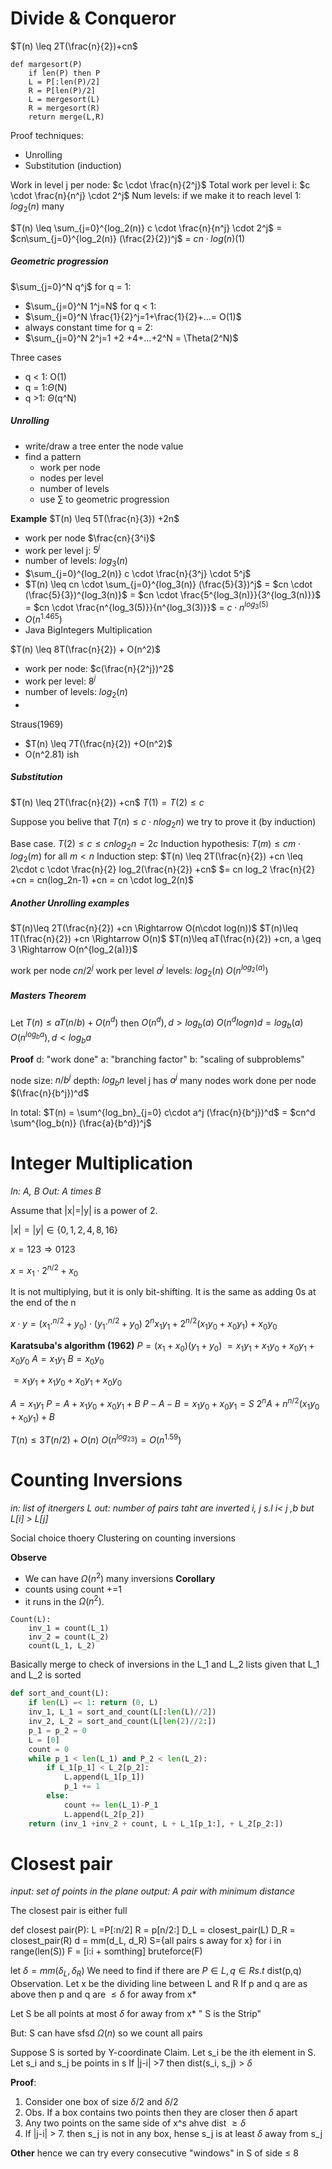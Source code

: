# Divide & Conqueror

$T(n) \leq 2T(\frac{n}{2})+cn$ 
```
def margesort(P)
	if len(P) then P
	L = P[:len(P)/2]
	R = P[len(P)/2]
	L = mergesort(L)	
	R = mergesort(R)
	return merge(L,R)
```

Proof techniques:
- Unrolling
- Substitution (induction)

Work in level j per node: $c \cdot \frac{n}{2^j}$ 
Total work per level i: $c \cdot \frac{n}{n^j} \cdot 2^j$
Num levels: if we make it to reach level 1: $log_2(n)$ many

$T(n) \leq \sum_{j=0}^{log_2(n)} c \cdot \frac{n}{n^j} \cdot 2^j$ = $cn\sum_{j=0}^{log_2(n)} (\frac{2}{2})^j$ = $cn \cdot log(n)(1)$

##### Geometric progression
$\sum_{j=0}^N q^j$ 
for q = 1:
- $\sum_{j=0}^N 1^j=N$ 
for q < 1:
- $\sum_{j=0}^N \frac{1}{2}^j=1+\frac{1}{2}+...= O(1)$ 
- always constant time
for q = 2:
- $\sum_{j=0}^N 2^j=1 +2 +4+...+2^N = \Theta(2^N)$ 

Three cases
- q < 1: O(1)
- q = 1:$\Theta$(N)
- q >1: $\Theta$(q^N)


##### Unrolling
- write/draw a tree enter the node value
- find a pattern
	- work per node
	- nodes per level
	- number of levels
	- use $\sum$ to geometric progression


**Example**
$T(n) \leq 5T(\frac{n}{3}) +2n$
- work per node $\frac{cn}{3^i}$
- work per level j: $5^j$
- number of levels: $log_3(n)$
- $\sum_{j=0}^{log_2(n)} c \cdot \frac{n}{3^j} \cdot 5^j$ 
- $T(n) \leq cn \cdot \sum_{j=0}^{log_3(n)} (\frac{5}{3})^j$ = $cn \cdot (\frac{5}{3})^{log_3(n)}$ = $cn \cdot \frac{5^{log_3(n)}}{3^{log_3(n)}}$ = $cn \cdot \frac{n^{log_3(5)}}{n^{log_3(3)}}$ = $c \cdot n^{log_3(5)}$
- $O(n^{1.465})$
- Java BigIntegers Multiplication

$T(n) \leq 8T(\frac{n}{2}) + O(n^2)$ 
- work per node: $c(\frac{n}{2^j})^2$
- work per level: $8^j$
- number of levels: $log_2(n)$
- 

Straus(1969)
- $T(n) \leq 7T(\frac{n}{2}) +O(n^2)$
- O(n^2.81) ish


##### Substitution
$T(n) \leq 2T(\frac{n}{2}) +cn$
$T(1) = T(2) \leq c$

Suppose you belive that $T(n) \leq c \cdot n log_2 n)$ we try to prove it (by induction)

Base case. $T(2) \leq c \leq cnlog_2n =2c$
Induction hypothesis: $T(m) \leq cm\cdot log_2(m)$ for all $m<n$
Induction step: $T(n) \leq 2T(\frac{n}{2}) +cn \leq 2\cdot c \cdot \frac{n}{2} log_2(\frac{n}{2}) +cn$ 
	$= cn log_2 \frac{n}{2} +cn = cn(log_2n-1) +cn = cn \cdot log_2(n)$ 

##### Another Unrolling examples
$T(n)\leq 2T(\frac{n}{2}) +cn \Rightarrow O(n\cdot log(n))$
$T(n)\leq 1T(\frac{n}{2}) +cn \Rightarrow O(n)$
$T(n)\leq aT(\frac{n}{2}) +cn, a \geq 3 \Rightarrow O(n^{log_2(a)})$

work per node $cn/2^j$ 
work per level $a^j$ 
levels: $log_2(n)$
$O(n^{log_2(a)})$


##### Masters Theorem
Let $T(n) \leq a T(n/b) +O(n^d)$
then
$O(n^d), d>log_b(a)$
$O(n^dlogn) d=log_b(a)$
$O(n^{log_ba}), d < log_ba$

**Proof**
d: "work done"
a: "branching factor"
b: "scaling of subproblems"

node size: $n/b^j$
depth: $log_bn$
level j has $a^j$ many nodes
work done per node $(\frac{n}{b^j})^d$ 

In total: $T(n) = \sum^{log_bn}_{j=0} c\cdot a^j (\frac{n}{b^j})^d$ = $cn^d \sum^{log_b(n)} (\frac{a}{b^d})^j$ 


# Integer Multiplication
*In: A, B*
*Out: A times B*

Assume that |x|=|y| is a power of 2.

$|x|=|y| \in \{0,1,2,4,8,16\}$

$x = 123 \Rightarrow 0123$

$x = x_1 \cdot 2^{n/2} + x_0$

It is not multiplying, but it is only bit-shifting. It is the same as adding 0s at the end of the n

$x\cdot y = (x_1 \cdot^{n/2} + y_0)\cdot(y_1 \cdot^{n/2} + y_0)$
$2^nx_1y_1 + 2^{n/2}(x_1y_0 + x_0y_1) +x_0y_0$ 


**Karatsuba's algorithm (1962)**
$P = (x_1 + x_0)(y_1 + y_0)$
	$= x_1y_1+ x_1y_0 + x_0y_1 + x_0y_0$
	$A = x_1y_1$
	$B = x_0y_0$
  
$= x_1y_1+ x_1y_0 + x_0y_1 + x_0y_0$

$A = x_1y_1$
$P = A + x_1y_0 + x_0y_1 + B$
$P - A - B = x_1y_0 + x_0y_1 = S$
$2^nA+ n^{n/2}(x_1y_0 + x_0y_1) + B$

$T(n) \leq 3T(n/2)+O(n)$
$O(n^{log_23}) = O(n^{1.59})$ 


# Counting Inversions
*in: list of itnergers L*
*out: number of pairs taht are inverted i, j s.l i< j ,b but L\[i] > L\[j]*

Social choice thoery
Clustering on counting inversions

**Observe**
- We can have $\Omega (n^2)$ many inversions
**Corollary**
- counts using count +=1
- it runs in the $\Omega (n^2)$.

```psudo
Count(L):
	inv_1 = count(L_1)
	inv_2 = count(L_2)
	count(L_1, L_2)	
```

Basically merge to check of inversions in the L_1 and L_2 lists given that L_1 and L_2 is sorted

```python
def sort_and_count(L):
	if len(L) =< 1: return (0, L)
	inv_1, L_1 = sort_and_count(L[:len(L)//2])
	inv_2, L_2 = sort_and_count(L[len(2)//2:])
	p_1 = p_2 = 0
	L = [0]
	count = 0
	while p_1 < len(L_1) and P_2 < len(L_2):
		if L_1[p_1] < L_2[p_2]:
			L.append(L_1[p_1])
			p_1 += 1
		else:
			count += len(L_1)-P_1
			L.append(L_2[p_2])
	return (inv_1 +inv_2 + count, L + L_1[p_1:], + L_2[p_2:])
```


# Closest pair 
*input: set of points in the plane*
*output: A pair with minimum distance*

The closest pair is either full

def closest pair(P):
	L =P\[:n/2] 
	R = p\[n/2:]
	D_L = closest_pair(L)
	D_R = closest_pair(R)
	d = mm(d_L, d_R)
	S={all pairs s away for x}
	for i in range(len(S))
		F = \[i:i + somthing]
		bruteforce(F)

let $\delta = mm(\delta_L, \delta_R)$
We need to find if there are
	$P \in L, q\in R s.t$
		dist(p,q)
Observation. Let x be the dividing line between L and R
If p and q are as above then p and q are $\leq \delta$ for away from x*

Let S be all points at most $\delta$ for away from x* " S is the Strip"

But: S can have sfsd $\Omega(n)$ so we count all pairs

Suppose S is sorted by Y-coordinate
	Claim. Let s_i be the ith element in S.
		Let s_i and s_j be points in s
		If |j-i| >7 then dist(s_i, s_j) > $\delta$


**Proof**:
1. Consider one box of size $\delta / 2$ and $\delta / 2$
2. Obs. If a box  contains two points then they are closer then $\delta$ apart
3. Any two points on the same side of x^s ahve dist $\geq \delta$
4. If |j-i| > 7. then s_j is not in any box, hense s_j is at least $\delta$ away from s_j

**Other**
hence we can try every consecutive "windows" in S of side $\leq$ 8